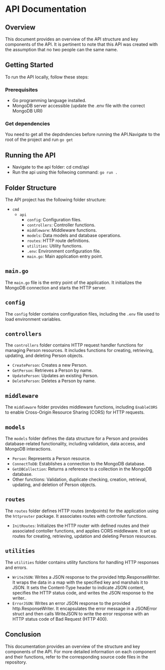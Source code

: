 # API Documentation

## Overview

This document provides an overview of the API structure and key components of the API. 
It is pertinent to note that this API was created with the assumption that no two people can the same name.

## Getting Started

To run the API locally, follow these steps:

### Prerequisites

- Go programming language installed.
- MongoDB server accessible (update the .env file with the correct MongoDB URI)

### Get dependencies
You need to get all the depdndencies before running the API.Navigate to the root of the project and run ```go get```

## Running the API
- Navigate to the api folder: cd cmd/api
- Run the api using thie follwoing command: ```go run .```

## Folder Structure

The API project has the following folder structure:

- `cmd`
  - `api`
    - `config`: Configuration files.
    - `controllers`: Controller functions.
    - `middleware`: Middleware functions.
    - `models`: Data models and database operations.
    - `routes`: HTTP route definitions.
    - `utilities`: Utility functions.
    - `.env`: Environment configuration file.
    - `main.go`: Main application entry point.

## `main.go`

The `main.go` file is the entry point of the application. It initializes the MongoDB connection and starts the HTTP server.

## `config`

The `config` folder contains configuration files, including the `.env` file used to load environment variables.

## `controllers`

The `controllers` folder contains HTTP request handler functions for managing Person resources. It includes functions for creating, retrieving, updating, and deleting Person objects.

- `CreatePerson`: Creates a new Person.
- `GetPerson`: Retrieves a Person by name.
- `UpdatePerson`: Updates an existing Person.
- `DeletePerson`: Deletes a Person by name.

## `middleware`

The `middleware` folder provides middleware functions, including `EnableCORS` to enable Cross-Origin Resource Sharing (CORS) for HTTP requests.

## `models`

The `models` folder defines the data structure for a Person and provides database-related functionality, including validation, data access, and MongoDB interactions.

- `Person`: Represents a Person resource.
- `ConnectToDB`: Establishes a connection to the MongoDB database.
- `GetDBCollection`: Returns a reference to a collection in the MongoDB database.
- Other functions: Validation, duplicate checking, creation, retrieval, updating, and deletion of Person objects.

## `routes`

The `routes` folder defines HTTP routes (endpoints) for the application using the `httprouter` package. It associates routes with controller functions.

- `InitRoutes`: Initializes the HTTP router with defined routes and their associated contoller functions, and applies CORS middleware. It set up routes for creating, retrieving, updation and deleting Person resources.

## `utilities`

The `utilities` folder contains utility functions for handling HTTP responses and errors.

- `WriteJSON`: Writes a JSON response to the provided http.ResponseWriter. It wraps the data in a map with the specified key and marshals it to JSON. It sets the Content-Type header to indicate JSON content, specifies the HTTP status code, and writes the JSON response to the writer..
- `ErrorJSON`: Writes an error JSON response to the provided http.ResponseWriter. It encapsulates the error message in a JSONError struct and then calls WriteJSON to write the error response with an HTTP status code of Bad Request (HTTP 400).


## Conclusion

This documentation provides an overview of the structure and key components of the API. For more detailed information on each component and their functions, refer to the corresponding source code files in the repository.

